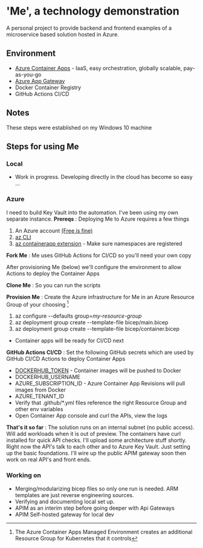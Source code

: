 # 'Me', a technology demonstration

A personal project to provide backend and frontend examples of a microservice based solution hosted in Azure.

## Environment
- [Azure Container Apps](https://learn.microsoft.com/en-us/azure/container-apps/) - IaaS, easy orchestration, globally scalable, pay-as-you-go
- [Azure App Gateway](https://learn.microsoft.com/en-us/azure/application-gateway/)
- Docker Container Registry
- GitHub Actions CI/CD

## Notes
These steps were established on my Windows 10 machine

## Steps for using Me
### Local
- Work in progress. Developing directly in the cloud has become so easy ...

### Azure
I need to build Key Vault into the automation. I've been using my own separate instance.
**Prereqs**
: Deploying Me to Azure requires a few things
1. An Azure account [(Free is fine)][def]
2. [az CLI](https://learn.microsoft.com/en-us/cli/azure/install-azure-cli)
3. [az containerapp extension](https://learn.microsoft.com/en-us/azure/container-apps/containerapp-up) - Make sure namespaces are registered

**Fork Me**
: Me uses GitHub Actions for CI/CD so you'll need your own copy

After provisioning Me (below) we'll configure the environment to allow Actions to deploy the Container Apps

**Clone Me**
: So you can run the scripts

**Provision Me**
: Create the Azure infrastructure for Me in an Azure Resource Group of your choosing [^1]
1. az configure --defaults group=*my-resource-group*
2. az deployment group create --template-file bicep/main.bicep
3. az deployment group create --template-file bicep/container.bicep
- Container apps will be ready for CI/CD next

**GitHub Actions CI/CD**
: Set the following GitHub secrets which are used by GitHub CI/CD Actions to deploy Container Apps
- [DOCKERHUB_TOKEN](https://docs.docker.com/docker-hub/access-tokens/) - Container images will be pushed to Docker
- DOCKERHUB_USERNAME
- AZURE_SUBSCRIPTION_ID - Azure Container App Revisions will pull images from Docker
- AZURE_TENANT_ID
- Verify that .github/*.yml files reference the right Resource Group and other env variables
- Open Container App console and curl the APIs, view the logs

**That's it so far**
: The solution runs on an internal subnet (no public access). Will add workloads when it is out of preview. The containers have curl installed for quick API checks. I'll upload some architecture stuff shortly. Right now the API's talk to each other and to Azure Key Vault. Just setting up the basic foundations. I'll wire up the public APIM gateway soon then work on real API's and front ends.

### Working on 
- Merging/modularizing bicep files so only one run is needed. ARM templates are just reverse engineering sources.
- Verifying and documenting local set up.
- APIM as an interim step before going deeper with Api Gateways
- APIM Self-hosted gateway for local dev

[^1]: The Azure Container Apps Managed Environment creates an additional Resource Group for Kubernetes that it controls

[def]: https://azure.microsoft.com/en-us/free/search/?ef_id=_k_4fffd49be29e1baacc4bb019e2ee66a6_k_&OCID=AIDcmm5edswduu_SEM__k_4fffd49be29e1baacc4bb019e2ee66a6_k_&msclkid=4fffd49be29e1baacc4bb019e2ee66a6